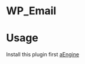 # WP_Email

# Usage

Install this plugin first [aEngine](https://github.com/nguyenvanduocit/aEngine)
